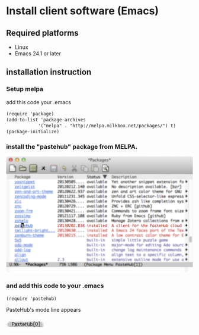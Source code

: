 Install client software (Emacs)
=======================

## Required platforms

- Linux
- Emacs 24.1 or later

## installation instruction

### Setup melpa

add this code your .emacs

	(require 'package)
	(add-to-list 'package-archives
	            '("melpa" . "http://melpa.milkbox.net/packages/") t)
	(package-initialize)


### install the "pastehub" package from MELPA.

  ![pastehub_el](pastehub_el_on_melpa.png)

### and add this code to your .emacs

	(require 'pastehub)

  PasteHub's mode line appears 

  ![modeline](emacs_mode_line.png)
